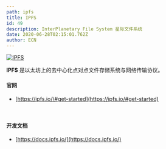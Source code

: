 ```yaml
---
path: ipfs
title: IPFS
id: 49
description: InterPlanetary File System 星际文件系统
date: 2020-06-28T02:15:01.762Z
author: ECN
---
```



[![IPFS](https://ethereum.consensys.net/hs-fs/hubfs/IPFS.png?width=625&name=IPFS.png)](http://bit.ly/ipfs-devportal)

**IPFS** 是以太坊上的去中心化点对点文件存储系统与网络传输协议。

#### 

#### 官网

* [https://ipfs.io/\#get-started](https://ipfs.io/#get-started)

<br/>

#### 开发文档

* [https://docs.ipfs.io/](https://docs.ipfs.io/)





